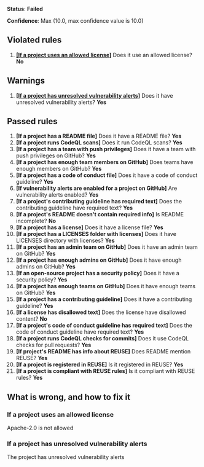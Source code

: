 **Status**: **Failed**

**Confidence**: Max (10.0, max confidence value is 10.0)

## Violated rules
1.  [**[If a project uses an allowed license]**](#if-a-project-uses-an-allowed-license) Does it use an allowed license? **No**


## Warnings
1.  [**[If a project has unresolved vulnerability alerts]**](#if-a-project-has-unresolved-vulnerability-alerts) Does it have unresolved vulnerability alerts? **Yes**




## Passed rules
1.  **[If a project has a README file]** Does it have a README file? **Yes**
1.  **[If a project runs CodeQL scans]** Does it run CodeQL scans? **Yes**
1.  **[If a project has a team with push privileges]** Does it have a team with push privileges on GitHub? **Yes**
1.  **[If a project has enough team members on GitHub]** Does teams have enough members on GitHub? **Yes**
1.  **[If a project has a code of conduct file]** Does it have a code of conduct guideline? **Yes**
1.  **[If vulnerability alerts are enabled for a project on GitHub]** Are vulnerability alerts enabled? **Yes**
1.  **[If a project's contributing guideline has required text]** Does the contributing guideline have required text? **Yes**
1.  **[If a project's README doesn't contain required info]** Is README incomplete? **No**
1.  **[If a project has a license]** Does it have a license file? **Yes**
1.  **[If a project has a LICENSES folder with licenses]** Does it have LICENSES directory with licenses? **Yes**
1.  **[If a project has an admin team on GitHub]** Does it have an admin team on GitHub? **Yes**
1.  **[If a project has enough admins on GitHub]** Does it have enough admins on GitHub? **Yes**
1.  **[If an open-source project has a security policy]** Does it have a security policy? **Yes**
1.  **[If a project has enough teams on GitHub]** Does it have enough teams on GitHub? **Yes**
1.  **[If a project has a contributing guideline]** Does it have a contributing guideline? **Yes**
1.  **[If a license has disallowed text]** Does the license have disallowed content? **No**
1.  **[If a project's code of conduct guideline has required text]** Does the code of conduct guideline have required text? **Yes**
1.  **[If a project runs CodeQL checks for commits]** Does it use CodeQL checks for pull requests? **Yes**
1.  **[If project's README has info about REUSE]** Does README mention REUSE? **Yes**
1.  **[If a project is registered in REUSE]** Is it registered in REUSE? **Yes**
1.  **[If a project is compliant with REUSE rules]** Is it compliant with REUSE rules? **Yes**


## What is wrong, and how to fix it

### If a project uses an allowed license

Apache-2.0 is not allowed

### If a project has unresolved vulnerability alerts

The project has unresolved vulnerability alerts


